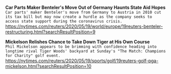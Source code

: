 **Car Parts Maker Benteler's Move Out of Germany Haunts State Aid Hopes**\
`Car parts' maker Benteler's move from Germany to Austria in 2010 cut its tax bill but may now create a hurdle as the company seeks to access state support during the coronavirus crisis.`\
https://nytimes.com/reuters/2020/05/19/world/europe/19reuters-benteler-restructuring.html?searchResultPosition=9

**Mickelson Relishes Chance to Take Down Tiger at His Own Course**\
`Phil Mickelson appears to be brimming with confidence heading into longtime rival Tiger Woods' backyard at Sunday's "The Match: Champions for Charity" golf event.`\
https://nytimes.com/reuters/2020/05/19/sports/golf/19reuters-golf-pga-mickelson.html?searchResultPosition=10

